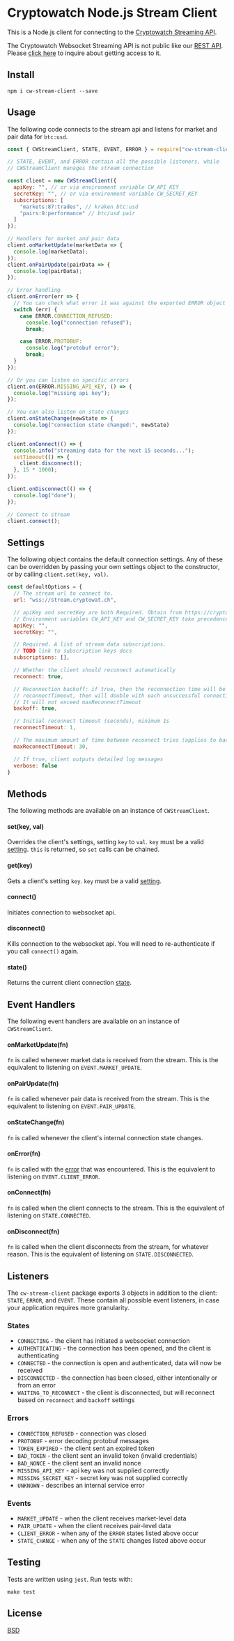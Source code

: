 # Cryptowatch Node.js Stream Client

This is a Node.js client for connecting to the [Cryptowatch Streaming API](https://cryptowat.ch/docs/streaming-api).

The Cryptowatch Websocket Streaming API is not public like our [REST API](https://cryptowat.ch/docs/api).
Please [click here](https://docs.google.com/forms/d/e/1FAIpQLSdhv_ceVtKA0qQcW6zQzBniRBaZ_cC4al31lDCeZirntkmWQw/viewform?c=0&w=1)
to inquire about getting access to it.

## Install
```
npm i cw-stream-client --save
```

## Usage
The following code connects to the stream api and listens for market and pair data for `btc:usd`.
```javascript
const { CWStreamClient, STATE, EVENT, ERROR } = require("cw-stream-client");

// STATE, EVENT, and ERROR contain all the possible listeners, while
// CWStreamClient manages the stream connection

const client = new CWStreamClient({
  apiKey: "", // or via environment variable CW_API_KEY
  secretKey: "", // or via environment variable CW_SECRET_KEY
  subscriptions: [
    "markets:87:trades", // kraken btc:usd
    "pairs:9:performance" // btc/usd pair
  ]
});

// Handlers for market and pair data
client.onMarketUpdate(marketData => {
  console.log(marketData);
});
client.onPairUpdate(pairData => {
  console.log(pairData);
});

// Error handling
client.onError(err => {
  // You can check what error it was against the exported ERROR object
  switch (err) {
    case ERROR.CONNECTION_REFUSED:
      console.log("connection refused");
      break;

    case ERROR.PROTOBUF:
      console.log("protobuf error");
      break;
  }
});

// Or you can listen on specific errors
client.on(ERROR.MISSING_API_KEY, () => {
  console.log("missing api key");
});

// You can also listen on state changes
client.onStateChange(newState => {
  console.log("connection state changed:", newState)
});

client.onConnect(() => {
  console.info("streaming data for the next 15 seconds...");
  setTimeout(() => {
    client.disconnect();
  }, 15 * 1000);
});

client.onDisconnect(() => {
  console.log("done");
});

// Connect to stream
client.connect();
```

## Settings
The following object contains the default connection settings. Any of these can be overridden by passing your own settings object to the constructor, or by calling `client.set(key, val)`.
```javascript
const defaultOptions = {
  // The stream url to connect to.
  url: "wss://stream.cryptowat.ch",

  // apiKey and secretKey are both Required. Obtain from https://cryptowat.ch/account/stream-api
  // Environment variables CW_API_KEY and CW_SECRET_KEY take precedence over these settings.
  apiKey: "",
  secretKey: "",

  // Required. A list of stream data subscriptions.
  // TODO link to subscription keys docs
  subscriptions: [],

  // Whether the client should reconnect automatically
  reconnect: true,

  // Reconnection backoff: if true, then the reconnection time will be initially
  // reconnectTimeout, then will double with each unsuccessful connection attempt.
  // It will not exceed maxReconnectTimeout
  backoff: true,

  // Initial reconnect timeout (seconds), minimum 1s
  reconnectTimeout: 1,

  // The maximum amount of time between reconnect tries (applies to backoff)
  maxReconnectTimeout: 30,

  // If true, client outputs detailed log messages
  verbose: false
}
```

## Methods
The following methods are available on an instance of `CWStreamClient`.

#### set(key, val)
Overrides the client's settings, setting `key` to `val`. `key` must be a valid [setting](#settings). `this` is returned, so `set` calls can be chained.

#### get(key)
Gets a client's setting `key`. `key` must be a valid [setting](#settings).

#### connect()
Initiates connection to websocket api.

#### disconnect()
Kills connection to the websocket api. You will need to re-authenticate if you call `connect()` again.

#### state()
Returns the current client connection [state](#states).

## Event Handlers
The following event handlers are available on an instance of `CWStreamClient`.

#### onMarketUpdate(fn)
`fn` is called whenever market data is received from the stream. This is the equivalent to listening on `EVENT.MARKET_UPDATE`.

#### onPairUpdate(fn)
`fn` is called whenever pair data is received from the stream. This is the equivalent to listening on `EVENT.PAIR_UPDATE`.

#### onStateChange(fn)
`fn` is called whenever the client's internal connection state changes.

#### onError(fn)
`fn` is called with the [error](#errors) that was encountered. This is the equivalent to listening on `EVENT.CLIENT_ERROR`.

#### onConnect(fn)
`fn` is called when the client connects to the stream. This is the equivalent of listening on `STATE.CONNECTED`.

#### onDisconnect(fn)
`fn` is called when the client disconnects from the stream, for whatever reason. This is the equivalent of listening on `STATE.DISCONNECTED`.

## Listeners
The `cw-stream-client` package exports 3 objects in addition to the client: `STATE`, `ERROR`, and `EVENT`. These contain all possible event listeners, in case your application requires more granularity.

### States
- `CONNECTING` - the client has initiated a websocket connection  
- `AUTHENTICATING` - the connection has been opened, and the client is authenticating  
- `CONNECTED` - the connection is open and authenticated, data will now be received  
- `DISCONNECTED` - the connection has been closed, either intentionally or from an error  
- `WAITING_TO_RECONNECT` - the client is disconnected, but will reconnect based on `reconnect` and `backoff` settings

### Errors  
- `CONNECTION_REFUSED` - connection was closed  
- `PROTOBUF` - error decoding protobuf messages  
- `TOKEN_EXPIRED` - the client sent an expired token  
- `BAD_TOKEN` - the client sent an invalid token (invalid credentials)  
- `BAD_NONCE` - the client sent an invalid nonce
- `MISSING_API_KEY` - api key was not supplied correctly  
- `MISSING_SECRET_KEY` - secret key was not supplied correctly  
- `UNKNOWN` - describes an internal service error  

### Events
- `MARKET_UPDATE` - when the client receives market-level data
- `PAIR_UPDATE` - when the client receives pair-level data
- `CLIENT_ERROR` - when any of the `ERROR` states listed above occur
- `STATE_CHANGE` - when any of the `STATE` changes listed above occur

## Testing
Tests are written using `jest`. Run tests with:
```
make test
```

## License
[BSD](LICENSE)
